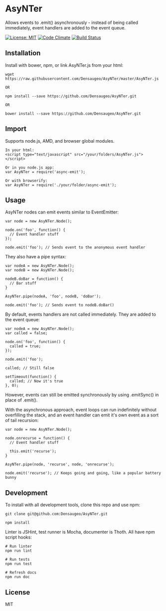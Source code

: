 # AsyNTer

Allows events to .emit() asynchronously - instead of being called immediately, event handlers are added to the event queue.

[![License: MIT](https://img.shields.io/badge/license-MIT-blue.svg)](https://opensource.org/licenses/MIT)
[![Code Climate](https://codeclimate.com/github/Densaugeo/AsyNTer/badges/gpa.svg)](https://codeclimate.com/github/Densaugeo/AsyNTer)
[![Build Status](https://travis-ci.org/Densaugeo/AsyNTer.svg?branch=master)](https://travis-ci.org/Densaugeo/AsyNTer)

## Installation

Install with bower, npm, or link AsyNTer.js from your html:

~~~
wget https://raw.githubusercontent.com/Densaugeo/AsyNTer/master/AsyNTer.js

OR

npm install --save https://github.com/Densaugeo/AsyNTer.git

OR

bower install --save https://github.com/Densaugeo/AsyNTer.git
~~~

## Import

Supports node.js, AMD, and browser global modules.

~~~
In your html:
<script type="text/javascript" src="/your/folders/AsyNTer.js"></script>

Or in you node.js app:
var AsyNTer = require('async-emit');

Or with browserify:
var AsyNTer = require('./your/folder/async-emit');
~~~

## Usage

AsyNTer nodes can emit events similar to EventEmitter:

~~~
var node = new AsyNTer.Node();

node.on('foo', function() {
  // Event handler stuff
});

node.emit('foo'); // Sends event to the anonymous event handler
~~~

They also have a pipe syntax:

~~~
var nodeA = new AsyNTer.Node();
var nodeB = new AsyNTer.Node();

nodeB.doBar = function() {
  // Bar stuff
}

AsyNTer.pipe(nodeA, 'foo', nodeB, 'doBar');

node.emit('foo'); // Sends event to nodeB.doBar()
~~~

By default, events handlers are not called immediately. They are added to the event queue:

~~~
var nodeA = new AsyNTer.Node();
var called = false;

node.on('foo', function() {
  called = true;
});

node.emit('foo');

called; // Still false

setTimeout(function() {
  called; // Now it's true
}, 0);
~~~

However, events can still be emitted synchronously by using .emitSync() in place of .emit().

With the asynchronous approach, event loops can run indefinitely without overfilling the stack, and an event handler can emit it's own event as a sort of tail recursion:

~~~
var node = new AsyNTer.Node();

node.onrecurse = function() {
  // Event handler stuff
  
  this.emit('recurse');
}

AsyNTer.pipe(node, 'recurse', node, 'onrecurse');

node.emit('recurse'); // Keeps going and going, like a popular battery bunny
~~~

## Development

To install with all development tools, clone this repo and use npm:

~~~
git clone git@github.com:Densaugeo/AsyNTer.git

npm install
~~~

Linter is JSHint, test runner is Mocha, documenter is Thoth. All have npm script hooks:

~~~
# Run linter
npm run lint

# Run tests
npm run test

# Refresh docs
npm run doc
~~~

## License

MIT
